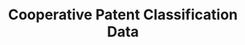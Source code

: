 ---
bigquery: https://console.cloud.google.com/bigquery?p=patents-public-data&d=cpc&page=dataset
citation: '“Cooperative Patent Classification” by the EPO and USPTO, for public use. '
contributors: EPO, USPTO
cost: None
description: Cooperative Patent Classification Data contains the scheme and definitions
  of the Cooperative Patent Classification system for classifying patent documents.
  The CPC is the result of a partnership between the EPO and the USPTO in their joint
  effort to develop a common, internationally compatible classification system for
  technical documents, in particular patent publications, which will be used by both
  offices in the patent granting process
documentation: https://www.cooperativepatentclassification.org/cpcSchemeAndDefinitions
last_edit: 04/12/2022, 19:49:35
location: https://www.cooperativepatentclassification.org/index
maintained_by: USPTO, EPO
schema_fields:
- limiting_references
- status
- parents
- synonyms
- breakdown_code
- dateRevised
- titlePart
- date_revised
- title_part
- residual_references
- level
- breakdownCode
- titleFull
- applicationReferences
- title_full
- definition
- childGroups
- notAllocatable
- informative_references
- children
- additional_only
- informativeReferences
- ipcConcordant
- child_groups
- residualReferences
- not_allocatable
- sizeCache
- application_references
- limitingReferences
- glossary
- symbol
- ipc_concordant
shortname: cooperative_patent_classification
tags:
- patents
- science
title: Cooperative Patent Classification Data
uuid: 984374a7-16e9-4b35-9445-458daceb01bf
---